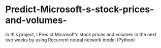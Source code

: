 # Predict-Microsoft-s-stock-prices-and-volumes-

In this project, I Predict Microsoft's stock prices and volumes in the next two weeks by using Recurrent neural network model (Python)
